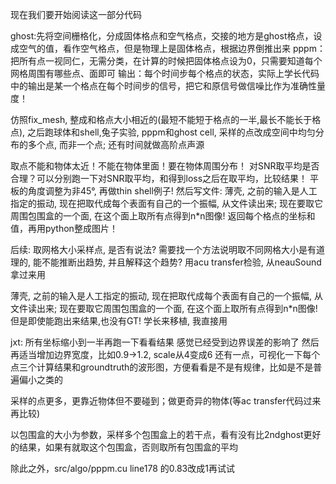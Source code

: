 现在我们要开始阅读这一部分代码

ghost:先将空间栅格化，分成固体格点和空气格点，交接的地方是ghost格点，设成空气的值，看作空气格点，但是物理上是固体格点，根据边界倒推出来
pppm：把所有点一视同仁，无需分类，在计算的时候把固体格点设为0，只需要知道每个网格周围有哪些点、面即可
输出：每个时间步每个格点的状态，实际上学长代码中的输出是某一个格点在每个时间步的信号，把它和原信号做信噪比作为准确性量度！

仿照fix_mesh, 整成和格点大小相近的(最短不能短于格点的一半,最长不能长于格点), 之后跑球体和shell,兔子实验, pppm和ghost cell, 采样的点改成空间中均匀分布的多个点, 而非一个点; 还有时间就做高阶点声源

取点不能和物体太近！不能在物体里面！要在物体周围分布！
对SNR取平均是否合理？可以分别跑一下对SNR取平均，和得到loss之后在取平均，比较结果！
平板的角度调整为非45°, 再做thin shell例子!
然后写文件:
薄壳, 之前的输入是人工指定的振动, 现在把取代成每个表面有自己的一个振幅, 从文件读出来; 现在要取它周围包围盒的一个面, 在这个面上取所有点得到n*n图像!
返回每个格点的坐标和值，再用python整成图片！

后续: 取网格大小采样点, 是否有说法? 需要找一个方法说明取不同网格大小是有道理的, 能不能推断出趋势, 并且解释这个趋势?
用acu transfer检验, 从neauSound拿过来用

薄壳, 之前的输入是人工指定的振动, 现在把取代成每个表面有自己的一个振幅, 从文件读出来; 现在要取它周围包围盒的一个面, 在这个面上取所有点得到n*n图像!
但是即使能跑出来结果,也没有GT! 学长来移植, 我直接用

jxt:
所有坐标缩小到一半再跑一下看看结果
感觉已经受到边界误差的影响了
然后再适当增加边界宽度，比如0.9->1.2, scale从4变成6
还有一点，可视化一下每个点三个计算结果和groundtruth的波形图，方便看看是不是有规律，比如是不是普遍偏小之类的



采样的点更多，更靠近物体但不要碰到；做更奇异的物体(等ac transfer代码过来再比较)

以包围盒的大小为参数，采样多个包围盒上的若干点，看有没有比2ndghost更好的结果，如果有就取这个包围盒，否则取所有包围盒的平均

除此之外，src/algo/pppm.cu line178 的0.83改成1再试试
